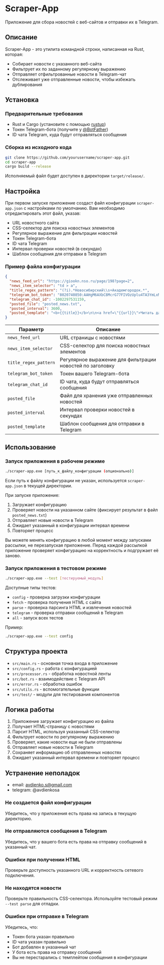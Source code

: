 # Scraper-App

Приложение для сбора новостей с веб-сайтов и отправки их в Telegram.

## Описание

Scraper-App - это утилита командной строки, написанная на Rust, которая:

- Собирает новости с указанного веб-сайта
- Фильтрует их по заданному регулярному выражению
- Отправляет отфильтрованные новости в Telegram-чат
- Отслеживает уже отправленные новости, чтобы избежать дублирования

## Установка

### Предварительные требования

- Rust и Cargo (установите с помощью [rustup](https://rustup.rs/))
- Токен Telegram-бота (получите у [@BotFather](https://t.me/BotFather))
- ID чата Telegram, куда будут отправляться сообщения

### Сборка из исходного кода

```bash
git clone https://github.com/yourusername/scraper-app.git
cd scraper-app
cargo build --release
```

Исполняемый файл будет доступен в директории `target/release/`.

## Настройка

При первом запуске приложение создаст файл конфигурации `scraper-app.json` с настройками по умолчанию. Вам необходимо отредактировать этот файл, указав:

- URL новостного сайта
- CSS-селектор для поиска новостных элементов
- Регулярное выражение для фильтрации новостей
- Токен Telegram-бота
- ID чата Telegram
- Интервал проверки новостей (в секундах)
- Шаблон сообщения для отправки в Telegram

### Пример файла конфигурации

```json
{
  "news_feed_url": "https://giookn.nso.ru/page/198?page=2",
  "news_item_selector": "td > a",
  "title_regex_pattern": "(?i).*Новосибирский\\s+Академгородок.*",
  "telegram_bot_token": "8020740850:AAHgM6AXbC8McrG77FIVOzUplu4TA3YmLxM",
  "telegram_chat_id": -1002297531159,
  "posted_file": "posted_news.txt",
  "posted_interval": 3600,
  "posted_template": "<b>{{title}}</b>\n\n<a href=\"{{url}}\">Читать дальше</a>"
}
```

| Параметр              | Описание                                                  |
| --------------------- | --------------------------------------------------------- |
| `news_feed_url`       | URL страницы с новостями                                  |
| `news_item_selector`  | CSS-селектор для поиска новостных элементов               |
| `title_regex_pattern` | Регулярное выражение для фильтрации новостей по заголовку |
| `telegram_bot_token`  | Токен вашего Telegram-бота                                |
| `telegram_chat_id`    | ID чата, куда будут отправляться сообщения                |
| `posted_file`         | Файл для хранения уже отправленных новостей               |
| `posted_interval`     | Интервал проверки новостей в секундах                     |
| `posted_template`     | Шаблон сообщения для отправки в Telegram                  |

## Использование

### Запуск приложения в рабочем режиме

```bash
./scraper-app.exe [путь_к_файлу_конфигурации (опционально)]
```

Если путь к файлу конфигурации не указан, используется `scraper-app.json` в текущей директории.

При запуске приложение:

1. Загружает конфигурацию
2. Проверяет новости на указанном сайте (фиксирует результат в файл `posted_news.txt`)
3. Отправляет новые новости в Telegram
4. Ожидает указанный в конфигурации интервал времени
5. Повторяет процесс

Вы можете менять конфигурацию в любой момент между запусками рассылки, не перезапуская приложение. Перед каждой рассылкой приложение проверяет конфигурацию на корректность и подгружает её заново.

### Запуск приложения в тестовом режиме

```bash
./scraper-app.exe --test [тестируемый_модуль]
```

Доступные типы тестов:

- `config` - проверка загрузки конфигурации
- `fetch` - проверка получения HTML с сайта
- `parse` - проверка парсинга HTML и извлечения новостей
- `telegram` - проверка отправки сообщений в Telegram
- `all` - запуск всех тестов

Пример:

```bash
./scraper-app.exe --test config
```

## Структура проекта

- `src/main.rs` - основная точка входа в приложение
- `src/config.rs` - работа с конфигурацией
- `src/processor.rs` - обработка новостной ленты
- `src/bot.rs` - взаимодействие с Telegram API
- `src/error.rs` - обработка ошибок
- `src/utils.rs` - вспомогательные функции
- `src/test/` - модули для тестирования компонентов

## Логика работы

1. Приложение загружает конфигурацию из файла
2. Получает HTML-страницу с новостями
3. Парсит HTML, используя указанный CSS-селектор
4. Фильтрует новости по регулярному выражению
5. Проверяет, какие новости еще не были отправлены
6. Отправляет новые новости в Telegram
7. Сохраняет информацию об отправленных новостях
8. Ожидает указанный интервал времени и повторяет процесс

## Устранение неполадок

- email: avdienko.s@gmail.com
- telegram: @avdienkosa

### Не создается файл конфигурации

Убедитесь, что у приложения есть права на запись в текущую директорию.

### Не отправляются сообщения в Telegram

Убедитесь, что у вашего бота есть права на отправку сообщений в указанный чат.

### Ошибки при получении HTML

Проверьте доступность указанного URL и корректность сетевого подключения.

### Не находятся новости

Проверьте правильность CSS-селектора. Используйте тестовый режим `--test parse` для отладки.

### Ошибки при отправке в Telegram

Убедитесь, что:

- Токен бота указан правильно
- ID чата указан правильно
- Бот добавлен в указанный чат
- У бота есть права на отправку сообщений
- Вы не перестарались с темплейтом сообщения в конфигурации
